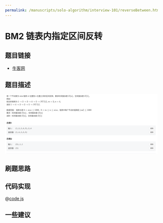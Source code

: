 ```yaml
---
permalink: /manuscripts/solo-algorithm/interview-101/reverseBetween.html
---
```

# BM2 链表内指定区间反转

## 题目链接

- [牛客网](https://www.nowcoder.com/share/jump/8484115461694574050421)


## 题目描述

![区间反转.png](../images/reverseBetween.png)

## 刷题思路

## 代码实现

@[code js](@code/algorithm/interview-101/reverseBetween.ts)

## 一些建议
